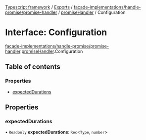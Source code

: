 [Typescript framework](../index.md) / [Exports](../modules.md) / [facade-implementations/handle-promise/promise-handler](../modules/facade_implementations_handle_promise_promise_handler.md) / [promiseHandler](../modules/facade_implementations_handle_promise_promise_handler.promiseHandler.md) / Configuration

# Interface: Configuration

[facade-implementations/handle-promise/promise-handler](../modules/facade_implementations_handle_promise_promise_handler.md).[promiseHandler](../modules/facade_implementations_handle_promise_promise_handler.promiseHandler.md).Configuration

## Table of contents

### Properties

- [expectedDurations](facade_implementations_handle_promise_promise_handler.promiseHandler.Configuration.md#expecteddurations)

## Properties

### expectedDurations

• `Readonly` **expectedDurations**: `Rec`<`Type`, `number`\>
